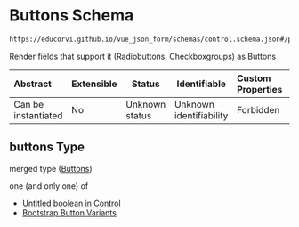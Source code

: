 # Buttons Schema

```txt
https://educorvi.github.io/vue_json_form/schemas/control.schema.json#/properties/options/properties/buttons
```

Render fields that support it (Radiobuttons, Checkboxgroups) as Buttons


| Abstract            | Extensible | Status         | Identifiable            | Custom Properties | Additional Properties | Access Restrictions | Defined In                                                                     |
| :------------------ | ---------- | -------------- | ----------------------- | :---------------- | --------------------- | ------------------- | ------------------------------------------------------------------------------ |
| Can be instantiated | No         | Unknown status | Unknown identifiability | Forbidden         | Allowed               | none                | [control.schema.json\*](../schemas/control.schema.json "open original schema") |

## buttons Type

merged type ([Buttons](control-properties-options-properties-buttons.md))

one (and only one) of

-   [Untitled boolean in Control](control-properties-options-properties-buttons-oneof-0.md "check type definition")
-   [Bootstrap Button Variants](button-properties-bootstrap-button-variants.md "check type definition")
